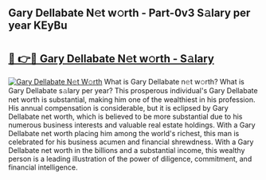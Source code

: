## Gary Dellabate N𝚎t w𝚘rth - Part-0v3 S𝚊lary per year KEyBu

# <h2><a href="http://gc34o7n.nevu.top/?p=Gary+Dellabate">🔗 👉🔴 Gary Dellabate N𝚎t w𝚘rth - S𝚊lary</a></h2>

[![Gary Dellabate N𝚎t W𝚘rth](https://i.imgur.com/Oavwk0R.jpeg)](http://gc34o7n.nevu.top/?p=Gary+Dellabate)
What is Gary Dellabate n𝚎t w𝚘rth? What is Gary Dellabate s𝚊lary per year?
This prosperous individual's Gary Dellabate net worth is substantial, making him one of the wealthiest in his profession. His annual compensation is considerable, but it is eclipsed by Gary Dellabate net worth, which is believed to be more substantial due to his numerous business interests and valuable real estate holdings. With a Gary Dellabate net worth placing him among the world's richest, this man is celebrated for his business acumen and financial shrewdness. With a Gary Dellabate net worth in the billions and a substantial income, this wealthy person is a leading illustration of the power of diligence, commitment, and financial intelligence.
